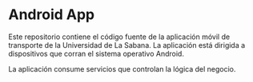 # Android App

Este repositorio contiene el código fuente de la aplicación móvil de transporte de la Universidad de La Sabana.
La aplicación está dirigida a dispositivos que corran el sistema operativo Android.

La aplicación consume servicios que controlan la lógica del negocio.
